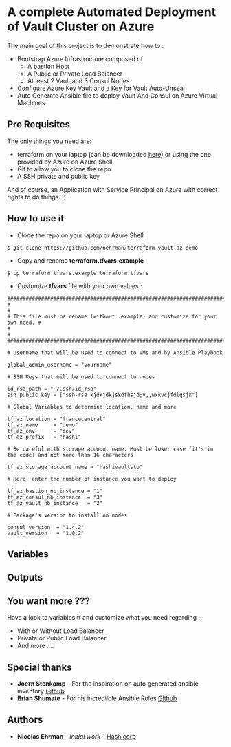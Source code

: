 # A complete Automated Deployment of Vault Cluster on Azure

The main goal of this project is to demonstrate how to :
- Bootstrap Azure Infrastructure composed of 
    - A bastion Host 
    - A Public or Private Load Balancer
    - At least 2 Vault and 3 Consul Nodes
- Configure Azure Key Vault and a Key for Vault Auto-Unseal
- Auto Generate Ansible file to deploy Vault And Consul on Azure Virtual Machines

## Pre Requisites

The only things you need are:
- terraform on your laptop (can be downloaded [here](https://terraform.io)) or using the one provided by Azure on Azure Shell.
- Git to allow you to clone the repo
- A SSH private and public key

And of course, an Application with Service Principal on Azure with correct rights to do things. :)


## How to use it 

- Clone the repo on your laptop or Azure Shell :

```
$ git clone https://github.com/nehrman/terraform-vault-az-demo
```

- Copy and rename **terraform.tfvars.example** :

```
$ cp terraform.tfvars.example terraform.tfvars
```

- Customize **tfvars** file with your own values :

```
################################################################################
#                                                                              #
# This file must be rename (without .example) and customize for your own need. #
#                                                                              #
################################################################################

# Username that will be used to connect to VMs and by Ansible Playbook

global_admin_username = "yourname"

# SSH Keys that will be used to connect to nodes

id_rsa_path = "~/.ssh/id_rsa"
ssh_public_key = ["ssh-rsa kjdkjdkjskdfhsjd;v,,wxkvcjfdlqsjk"]

# Global Variables to determine location, name and more 

tf_az_location = "francecentral"
tf_az_name     = "demo"
tf_az_env      = "dev"
tf_az_prefix   = "hashi"

# Be careful with storage account name. Must be lower case (it's in the code) and not more than 16 characters

tf_az_storage_account_name = "hashivaultsto"

# Here, enter the number of instance you want to deploy

tf_az_bastion_nb_instance = "1"
tf_az_consul_nb_instance  = "3"
tf_az_vault_nb_instance   = "2"

# Package's version to install on nodes 

consul_version  = "1.4.2"
vault_version   = "1.0.2"
```

## Variables


## Outputs



## You want more ??? 

Have a look to variables.tf and customize what you need regarding :

- With or Without Load Balancer
- Private or Public Load Balancer
- And more ....

## Special thanks

* **Joern Stenkamp** - For the inspiration on auto generated ansible inventory [Github](https://github.com/joestack)
* **Brian Shumate** - For his incredilble Ansible Roles [Github](https://github.com/brianshumate)

## Authors

* **Nicolas Ehrman** - *Initial work* - [Hashicorp](https://www.hashicorp.com)

